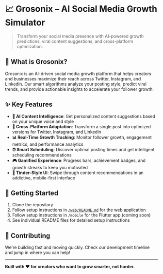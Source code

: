 # 📈 Grosonix – AI Social Media Growth Simulator

> Transform your social media presence with AI-powered growth predictions, viral content suggestions, and cross-platform optimization.

## 🚀 What is Grosonix?

Grosonix is an AI-driven social media growth platform that helps creators and businesses maximize their reach across Twitter, Instagram, and LinkedIn. Our smart algorithms analyze your posting style, predict viral trends, and provide actionable insights to accelerate your follower growth.

## ✨ Key Features

- **🧠 AI Content Intelligence**: Get personalized content suggestions based on your unique voice and style
- **🔄 Cross-Platform Adaptation**: Transform a single post into optimized versions for Twitter, Instagram, and LinkedIn
- **📊 Real-Time Growth Tracking**: Monitor follower growth, engagement metrics, and performance analytics
- **⏰ Smart Scheduling**: Discover optimal posting times and get intelligent scheduling recommendations
- **🎮 Gamified Experience**: Progress bars, achievement badges, and growth streaks to keep you motivated
- **📱 Tinder-Style UI**: Swipe through content recommendations in an addictive, mobile-first interface

## 🚀 Getting Started

1. Clone the repository
2. Follow setup instructions in [`/web/README.md`](./web/README.md) for the web application
3. Follow setup instructions in `/mobile` for the Flutter app (coming soon)
4. See individual README files for detailed setup instructions

## 🤝 Contributing

We're building fast and moving quickly. Check our development timeline and jump in where you can help!

---

**Built with ❤️ for creators who want to grow smarter, not harder.**
